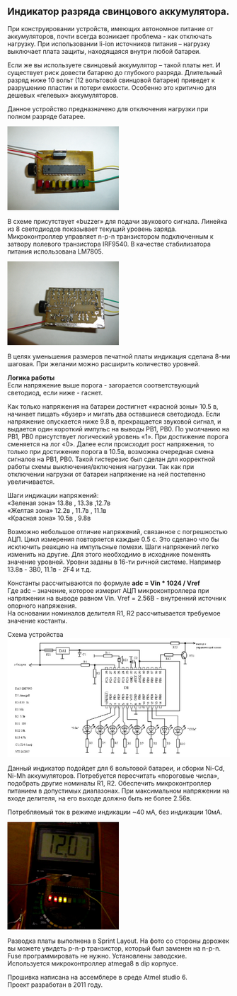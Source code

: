 <h2>Индикатор разряда свинцового аккумулятора.</h2>
<p>
При конструировании устройств, имеющих автономное питание от аккумуляторов, почти всегда возникает проблема - как отключать нагрузку. При использовании li-ion источников питания – нагрузку выключает плата защиты, находящаяся внутри любой батареи.
</p>
<p>
Если же вы используете свинцовый аккумулятор – такой платы нет. И существует риск довести батарею до глубокого разряда. Длительный разряд ниже 10 вольт (12 вольтовой свинцовой батареи) приведет к разрушению пластин и потери емкости. Особенно это критично для дешевых «гелевых» аккумуляторов.
</p>
<p>
Данное устройство предназначено для отключения нагрузки при полном разряде батарее.
</p>
<p>
<img src="./Images/photo2.jpg" width="50%">
</p>
<p>
В схеме присутствует «buzzer» для подачи звукового сигнала. Линейка из 8 светодиодов показывает текущий уровень заряда.
Микроконтроллер управляет n-p-n транзистором подключенным к затвору полевого транзистора IRF9540.
В качестве стабилизатора питания использована LM7805.
</p>
<p>
<img src="./Images/photo1.jpg" width="50%">
</p>
<p>
В целях уменьшения размеров печатной платы индикация сделана 8-ми шаговая. При желании можно расширить количество уровней.
</p>
<p>
<strong>Логика работы</strong><br>
Если напряжение выше порога - загорается соответствующий светодиод, если ниже - гаснет.
</p>
<p>
Как только напряжения на батареи достигнет «красной зоны» 10.5 в, начинает пищать «бузер» и мигать два оставшиеся светодиода.
Если напряжение опускается ниже 9.8 в, прекращается звуковой сигнал, и выдается один короткий импульс на выводы PB1, PB0.
 По умолчанию на PB1, PB0 присутствует логический уровень «1». При достижение порога сменяется на лог «0».
Далее если происходит рост напряжения, то только при достижение порога в 10.5в, возможна очередная смена сигналов на PB1, PB0.
Такой гистерезис был сделан для корректной работы схемы выключения/включения нагрузки. Так как при отключении нагрузки от батареи напряжение на ней постепенно увеличивается.
</p>
<p>
Шаги индикации напряжений:<br>
«Зеленая зона» 13.8в , 13.3в ,12.7в<br>
«Желтая зона»  12.2в , 11.7в , 11.1в<br>
«Красная зона» 10.5в , 9.8в<br>
</p>
<p>
Возможно небольшое отличие напряжений, связанное с погрешностью АЦП.
Цикл измерения повторяется каждые 0.5 с. Это сделано что бы исключить реакцию на импульсные помехи.
Шаги напряжений легко изменить на другие. Для этого необходимо в исходнике поменять значение уровней. Уровни заданы в 16-ти ричной системе. Например 13.8в - 3B0, 11.1в - 2F4 и т.д.
</p>
<p>
Константы рассчитываются по формуле <strong>adc = Vin * 1024 / Vref</strong><br>
Где adc – значение, которое измерит АЦП микроконтроллера при напряжении на выводе равном Vin. Vref = 2.56В - внутренний источник опорного напряжения.<br> 
На основании номиналов делителя R1, R2 рассчитывается требуемое значение костанты.
</p>
<p>
Схема устройства<br>
<img src="./Images/circuit.jpg" width="100%">
</p>
<p>
Данный индикатор подойдет для 6 вольтовой батареи, и сборки Ni-Cd, Ni-Mh аккумуляторов. Потребуется пересчитать «пороговые числа», подобрать другие номиналы R1, R2. Обеспечить микроконтроллер питанием в допустимых диапазонах.
При максимальном напряжении на входе делителя, на его выходе должно быть не более 2.56в. 
</p>
<p>
Потребляемый ток в режиме индикации ~40 мА, без индикации 10мА.
</p>
<p>
<img src="./Images/photo3.jpg" width="50%">
</p>
<p>
Разводка платы выполнена в Sprint Layout.
На фото со стороны дорожек вы можете увидеть p-n-p транзистор, который был заменен на n-p-n.
Fuse  программировать не нужно. Установлены  заводские. Используется микроконтроллер atmega8 в dip корпусе.
</p>
<p>
Прошивка написана на ассемблере в среде Atmel studio 6.<br>
Проект разработан в 2011 году.
</p>